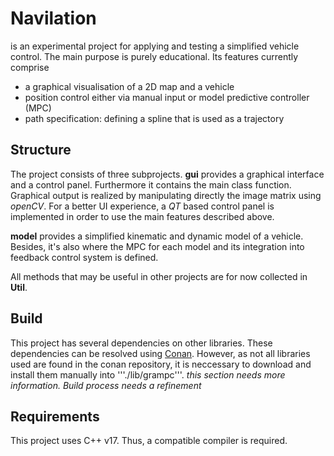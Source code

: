 # Navilation
is an experimental project for applying and testing a simplified vehicle control. The main purpose is purely educational. Its features currently comprise 
* a graphical visualisation of a 2D map and a vehicle
* position control either via manual input or  model predictive controller (MPC)
* path specification: defining a spline that is used as a trajectory

## Structure
The project consists of three subprojects. __gui__ provides a graphical interface and a control panel. Furthermore
it contains the main class function. Graphical output is realized by manipulating directly the image matrix using _openCV_. For a better UI experience, a _QT_ based control panel is implemented in order to use the main features described above.

__model__ provides a simplified kinematic and dynamic model of a vehicle. Besides, it's also where the MPC for each
model and its integration into feedback control system is defined.

All methods that may be useful in other projects are for now collected in __Util__.

## Build
This project has several dependencies on other libraries. These dependencies can be resolved using
[Conan](https://www.conan.io). However, as not all libraries used are found in the conan repository, it is neccessary to
download and install them manually into '''./lib/grampc'''.
_this section needs more information. Build process needs a refinement_

## Requirements
This project uses C++ v17. Thus, a compatible compiler is required.
